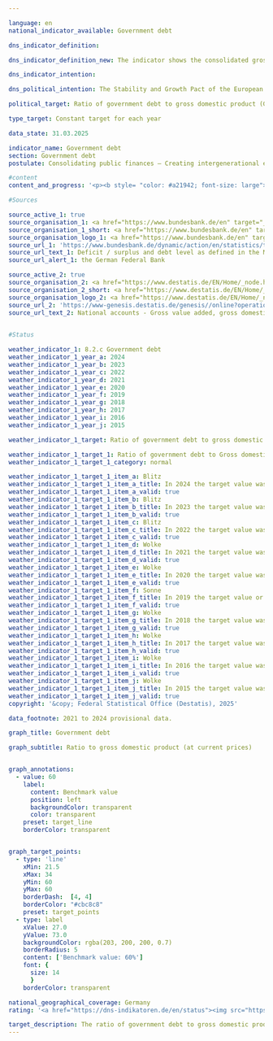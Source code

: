 ```yaml
---

language: en        
national_indicator_available: Government debt        

dns_indicator_definition:         

dns_indicator_definition_new: The indicator shows the consolidated gross debt of the government (in accordance with the Maastricht Treaty) in relation to gross domestic product (GDP) in current prices (in %). The indicator serves as a measure of government debt.        

dns_indicator_intention:         

dns_political_intention: The Stability and Growth Pact of the European Union (EU) sets the reference value for the maximum debt ratio at 60% of gross domestic product (GDP).        

political_target: Ratio of government debt to gross domestic product (GDP) must not exceed 60%; To be maintained until 2030        

type_target: Constant target for each year        

data_state: 31.03.2025        

indicator_name: Government debt        
section: Government debt        
postulate: Consolidating public finances – Creating intergenerational equity        

#content         
content_and_progress: '<p><b style= "color: #a21942; font-size: large">8.2.c Government debt</b><br><br>In Germany, government debt is determined twice annually by the Deutsche Bundesbank in accordance with the provisions of the Maastricht Treaty, based on calculations by the Federal Statistical Office. The Gross Domestic Product (GDP) at current prices is calculated by the Federal Statistical Office within the framework of the national accounts. The debt-to-GDP ratio is influenced both by the fiscal position of the government and by economic development. With constant levels of government debt, the debt ratio decreases more rapidly as GDP growth accelerates. Conversely, the debt ratio may increase even if absolute debt levels decline, provided GDP falls more sharply in the same period. Implicit government debt&nbsp;–&nbsp;that is, future but not yet realised state obligations&nbsp;–&nbsp;is not taken into account.<br><br>Germany’s debt-to-GDP ratio remained above the reference value defined by the European Union (EU) from 2003&nbsp;until 2018. Following fiscal consolidation, the ratio decreased from 67.1% in 2005&nbsp;to 63.7% in 2007, but then rose to a peak of 81.0% by 2010, primarily due to the financial and economic crisis. From 2012&nbsp;onwards, the ratio steadily declined, falling below the Maastricht reference value of 60% in 2019&nbsp;for the first time since 2002, reaching 58.7%. However, due to the COVID-19&nbsp;pandemic, the ratio rose again sharply, reaching 68.1% in 2021. According to preliminary calculations, it stood at 62.5% in the current reporting year, 2024.<br><br>In a European comparison, fifteen EU Member States remained below the 60% reference value in 2024. The EU average for the debt ratio stood at 81.0%. The highest ratios were recorded in Greece (153.6%) and Italy (135.3%), while Estonia reported the lowest debt-to-GDP ratio at 23.6%.<br><br>While the consolidated debt of general government in Germany had been rising continuously since 1991, it declined for the first time in 2013&nbsp;and continued to fall from 2015&nbsp;onwards. In 2019, consolidated debt of the general public budget amounted to 2,076&nbsp;billion euros. As a result of the COVID-19&nbsp;pandemic and the war of aggression against Ukraine, this figure increased to 2,689&nbsp;billion euros by 2024, reaching its highest level since 1991. In per capita terms, this corresponded to approximately 31,740&nbsp;euros in 2024, compared to 7,765&nbsp;euros in 1991. Non-consolidated debt amounted to 2,728&nbsp;billion euros in 2024. Of this, 69.4% was attributable to the federal government, 23.4% to the Länder, 7.1% to municipalities, and 0.1% to the social security funds.<br><br>On the asset side of the government balance sheet, government debt is offset by tangible and financial assets. According to the balance sheets compiled by the Federal Statistical Office, tangible fixed assets had a (net) value of 2,022&nbsp;euros billion in 2023. The largest asset category comprised buildings such as roads, schools, and public infrastructure, with a value of 1,709&nbsp;billion euros. Financial assets totalled 1,546&nbsp;billion euros in 2023, with securities representing the largest share (53.6%) within this category.</p>'                

#Sources        

source_active_1: true
source_organisation_1: <a href="https://www.bundesbank.de/en" target="_blank" onclick="return confirm_alert('the German Federal Bank', 'En')">German Federal Bank</a>
source_organisation_1_short: <a href="https://www.bundesbank.de/en" target="_blank" onclick="return confirm_alert('the German Federal Bank', 'En')">German Federal Bank</a>
source_organisation_logo_1: <a href="https://www.bundesbank.de/en" target="_blank" onclick="return confirm_alert('the German Federal Bank', 'En')"><img src="https://dns-indikatoren.de/public/OrgImgEn/bundesbank.png" alt="German Federal Bank" title=" Click here to visit the homepage of the organizationGerman Federal Bank" style="height:60px; width:148px; border:transparent"/></a>
source_url_1: 'https://www.bundesbank.de/dynamic/action/en/statistics/time-series-databases/time-series-databases/743796/743796?treeAnchor=FINANZEN&statisticType=BBK_ITS'
source_url_text_1: Deficit / surplus and debt level as defined in the Maastricht Treaty/Germany/Debt level/Debt by category/instrument
source_url_alert_1: the German Federal Bank

source_active_2: true
source_organisation_2: <a href="https://www.destatis.de/EN/Home/_node.html" target="_blank">Federal Statistical Office</a>
source_organisation_2_short: <a href="https://www.destatis.de/EN/Home/_node.html" target="_blank">Federal Statistical Office</a>
source_organisation_logo_2: <a href="https://www.destatis.de/EN/Home/_node.html" target="_blank"><img src="https://dns-indikatoren.de/public/OrgImgEn/destatis.png" alt="Federal Statistical Office" title=" Click here to visit the homepage of the organizationFederal Statistical Office" style="height:60px; width:148px; border:transparent"/></a>
source_url_2: 'https://www-genesis.destatis.de/genesis//online?operation=table&code=81000-0001&bypass=true&levelindex=1&levelid=1660802268437&language=en'
source_url_text_2: National accounts - Gross value added, gross domestic product – GENESIS online 81000-0001
        

#Status        

weather_indicator_1: 8.2.c Government debt
weather_indicator_1_year_a: 2024
weather_indicator_1_year_b: 2023
weather_indicator_1_year_c: 2022
weather_indicator_1_year_d: 2021
weather_indicator_1_year_e: 2020
weather_indicator_1_year_f: 2019
weather_indicator_1_year_g: 2018
weather_indicator_1_year_h: 2017
weather_indicator_1_year_i: 2016
weather_indicator_1_year_j: 2015

weather_indicator_1_target: Ratio of government debt to gross domestic product (GDP) must not exceed 60 per cent; To be maintained until 2030

weather_indicator_1_target_1: Ratio of government debt to Gross domestic product (GDP) must not exceed 0%, To be maintained until 2030
weather_indicator_1_target_1_category: normal

weather_indicator_1_target_1_item_a: Blitz
weather_indicator_1_target_1_item_a_title: In 2024 the target value was missed and the indicator had not moved towards the target on average over the previous changes.
weather_indicator_1_target_1_item_a_valid: true
weather_indicator_1_target_1_item_b: Blitz
weather_indicator_1_target_1_item_b_title: In 2023 the target value was missed and the indicator had not moved towards the target on average over the previous changes.
weather_indicator_1_target_1_item_b_valid: true
weather_indicator_1_target_1_item_c: Blitz
weather_indicator_1_target_1_item_c_title: In 2022 the target value was missed and the indicator had not moved towards the target on average over the previous changes.
weather_indicator_1_target_1_item_c_valid: true
weather_indicator_1_target_1_item_d: Wolke
weather_indicator_1_target_1_item_d_title: In 2021 the target value was not reached, but the average development pointed in the desired direction.
weather_indicator_1_target_1_item_d_valid: true
weather_indicator_1_target_1_item_e: Wolke
weather_indicator_1_target_1_item_e_title: In 2020 the target value was not reached, but the average development pointed in the desired direction.
weather_indicator_1_target_1_item_e_valid: true
weather_indicator_1_target_1_item_f: Sonne
weather_indicator_1_target_1_item_f_title: In 2019 the target value or a better value was achieved and the average change did not point in the direction of deterioration.
weather_indicator_1_target_1_item_f_valid: true
weather_indicator_1_target_1_item_g: Wolke
weather_indicator_1_target_1_item_g_title: In 2018 the target value was not reached, but the average development pointed in the desired direction.
weather_indicator_1_target_1_item_g_valid: true
weather_indicator_1_target_1_item_h: Wolke
weather_indicator_1_target_1_item_h_title: In 2017 the target value was not reached, but the average development pointed in the desired direction.
weather_indicator_1_target_1_item_h_valid: true
weather_indicator_1_target_1_item_i: Wolke
weather_indicator_1_target_1_item_i_title: In 2016 the target value was not reached, but the average development pointed in the desired direction.
weather_indicator_1_target_1_item_i_valid: true
weather_indicator_1_target_1_item_j: Wolke
weather_indicator_1_target_1_item_j_title: In 2015 the target value was not reached, but the average development pointed in the desired direction.
weather_indicator_1_target_1_item_j_valid: true        
copyright: '&copy; Federal Statistical Office (Destatis), 2025'        

data_footnote: 2021 to 2024 provisional data.        

graph_title: Government debt        

graph_subtitle: Ratio to gross domestic product (at current prices)        


graph_annotations:
  - value: 60
    label:
      content: Benchmark value
      position: left
      backgroundColor: transparent
      color: transparent
    preset: target_line
    borderColor: transparent        


graph_target_points:
  - type: 'line'
    xMin: 21.5
    xMax: 34
    yMin: 60
    yMax: 60
    borderDash:  [4, 4]
    borderColor: "#cbc8c8"
    preset: target_points
  - type: label
    xValue: 27.0
    yValue: 73.0
    backgroundColor: rgba(203, 200, 200, 0.7)
    borderRadius: 5
    content: ['Benchmark value: 60%']
    font: {
      size: 14
      }
    borderColor: transparent                

national_geographical_coverage: Germany        
rating: '<a href="https://dns-indikatoren.de/en/status"><img src="https://sdg-indikatoren.de/public/Wettersymbole/Blitz.png" title="In 2024 the target value was missed and the indicator had not moved towards the target on average over the previous changes." alt="Weathersymbol: Thuder strom"/></a>'        

target_description: The ratio of government debt to gross domestic product should not exceed 60% each year.<br><br>• According to the target formulation, indicator 8.2.c exceeded the politically defined target in 2024. Furthermore, the average trend from 2019 to 2024 points to a further increase. Indicator 8.2.c is therefore assessed as <b>thunderstorm</b> for 2024.        
---
```


